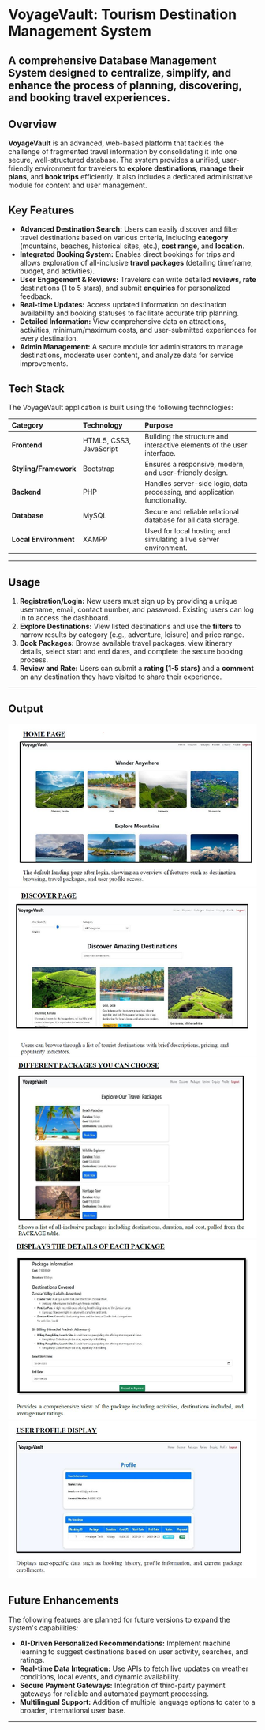 # VoyageVault: Tourism Destination Management System

## A comprehensive Database Management System designed to centralize, simplify, and enhance the process of planning, discovering, and booking travel experiences.

## Overview

**VoyageVault** is an advanced, web-based platform that tackles the challenge of fragmented travel information by consolidating it into one secure, well-structured database. The system provides a unified, user-friendly environment for travelers to **explore destinations**, **manage their plans**, and **book trips** efficiently. It also includes a dedicated administrative module for content and user management.

## Key Features

* **Advanced Destination Search:** Users can easily discover and filter travel destinations based on various criteria, including **category** (mountains, beaches, historical sites, etc.), **cost range**, and **location**.
* **Integrated Booking System:** Enables direct bookings for trips and allows exploration of all-inclusive **travel packages** (detailing timeframe, budget, and activities).
* **User Engagement & Reviews:** Travelers can write detailed **reviews**, **rate** destinations (1 to 5 stars), and submit **enquiries** for personalized feedback.
* **Real-time Updates:** Access updated information on destination availability and booking statuses to facilitate accurate trip planning.
* **Detailed Information:** View comprehensive data on attractions, activities, minimum/maximum costs, and user-submitted experiences for every destination.
* **Admin Management:** A secure module for administrators to manage destinations, moderate user content, and analyze data for service improvements.

##  Tech Stack

The VoyageVault application is built using the following technologies:

| Category | Technology | Purpose |
| :--- | :--- | :--- |
| **Frontend** | HTML5, CSS3, JavaScript | Building the structure and interactive elements of the user interface. |
| **Styling/Framework** | Bootstrap | Ensures a responsive, modern, and user-friendly design. |
| **Backend** | PHP | Handles server-side logic, data processing, and application functionality. |
| **Database** | MySQL | Secure and reliable relational database for all data storage. |
| **Local Environment** | XAMPP | Used for local hosting and simulating a live server environment. |

---

## Usage

1.  **Registration/Login:** New users must sign up by providing a unique username, email, contact number, and password. Existing users can log in to access the dashboard.
2.  **Explore Destinations:** View listed destinations and use the **filters** to narrow results by category (e.g., adventure, leisure) and price range.
3.  **Book Packages:** Browse available travel packages, view itinerary details, select start and end dates, and complete the secure booking process.
4.  **Review and Rate:** Users can submit a **rating (1-5 stars)** and a **comment** on any destination they have visited to share their experience.

---
## Output

![VoyageVault Home Screen](./output/p1.jpg)
![VoyageVault](./output/p2.jpg)
![VoyageVault](./output/p6.jpg)
![VoyageVault](./output/p7.jpg)
![VoyageVault](./output/p8.jpg)


## Future Enhancements

The following features are planned for future versions to expand the system's capabilities:

* **AI-Driven Personalized Recommendations:** Implement machine learning to suggest destinations based on user activity, searches, and ratings.
* **Real-time Data Integration:** Use APIs to fetch live updates on weather conditions, local events, and dynamic availability.
* **Secure Payment Gateways:** Integration of third-party payment gateways for reliable and automated payment processing.
* **Multilingual Support:** Addition of multiple language options to cater to a broader, international user base.

---
